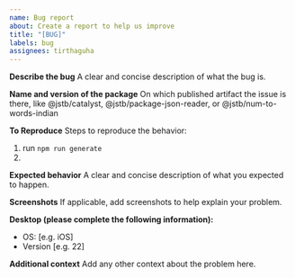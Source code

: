 ```yaml
---
name: Bug report
about: Create a report to help us improve
title: "[BUG]"
labels: bug
assignees: tirthaguha
---
```


**Describe the bug**
A clear and concise description of what the bug is.

**Name and version of the package**
On which published artifact the issue is there, like
@jstb/catalyst,
@jstb/package-json-reader, or
@jstb/num-to-words-indian

**To Reproduce**
Steps to reproduce the behavior:

1. run `npm run generate`
2.

**Expected behavior**
A clear and concise description of what you expected to happen.

**Screenshots**
If applicable, add screenshots to help explain your problem.

**Desktop (please complete the following information):**

- OS: [e.g. iOS]
- Version [e.g. 22]

**Additional context**
Add any other context about the problem here.
